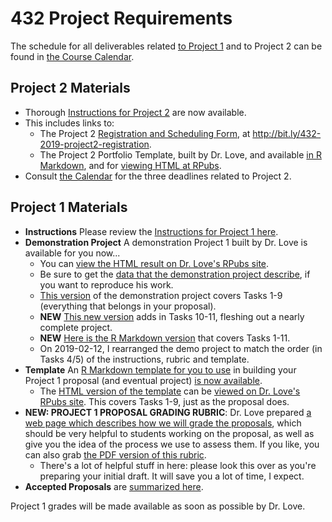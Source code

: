 # 432 Project Requirements

The schedule for all deliverables related [to Project 1](https://github.com/THOMASELOVE/2019-432/tree/master/projects/project1) and to Project 2 can be found in [the Course Calendar](https://github.com/THOMASELOVE/2019-432/blob/master/calendar.md).

## Project 2 Materials

- Thorough [Instructions for Project 2](https://github.com/THOMASELOVE/2019-432/tree/master/projects/project2) are now available.
- This includes links to:
    - The Project 2 [Registration and Scheduling Form](http://bit.ly/432-2019-project2-registration), at http://bit.ly/432-2019-project2-registration.
    - The Project 2 Portfolio Template, built by Dr. Love, and available [in R Markdown](https://github.com/THOMASELOVE/2019-432/blob/master/projects/project2/project2-template-432-2019.Rmd), and for [viewing HTML at RPubs](http://rpubs.com/TELOVE/project2-template-432-2019).
- Consult [the Calendar](https://github.com/THOMASELOVE/2019-432/blob/master/calendar.md) for the three deadlines related to Project 2.

## Project 1 Materials

- **Instructions** Please review the [Instructions for Project 1 here](https://github.com/THOMASELOVE/2019-432/tree/master/projects/project1).
- **Demonstration Project** A demonstration Project 1 built by Dr. Love is available for you now...
    - You can [view the HTML result on Dr. Love's RPubs site](http://rpubs.com/TELOVE/project1_demo_2019-432).
    - Be sure to get the [data that the demonstration project describe](https://raw.githubusercontent.com/THOMASELOVE/2019-432/master/projects/project1-demo/cardiac.dat), if you want to reproduce his work.
    - [This version](http://rpubs.com/TELOVE/project1-demo1_2019-432) of the demonstration project covers Tasks 1-9 (everything that belongs in your proposal). 
    - **NEW** [This new version](http://rpubs.com/TELOVE/project1_demo_2019-432) adds in Tasks 10-11, fleshing out a nearly complete project.
    - **NEW** [Here is the R Markdown version](https://github.com/THOMASELOVE/2019-432/blob/master/projects/project1-demo/432_2019_project1_demo_full_draft.Rmd) that covers Tasks 1-11.
    - On 2019-02-12, I rearranged the demo project to match the order (in Tasks 4/5) of the instructions, rubric and template.
- **Template** An [R Markdown template for you to use](https://github.com/THOMASELOVE/2019-432/blob/master/projects/project1/432_2019_project1_template.Rmd) in building your Project 1 proposal (and eventual project) [is now available](https://github.com/THOMASELOVE/2019-432/blob/master/projects/project1/432_2019_project1_template.Rmd).
    - The [HTML version of the template](http://rpubs.com/TELOVE/template-for-2019-432-project1-proposal) can be [viewed on Dr. Love's RPubs site](http://rpubs.com/TELOVE/template-for-2019-432-project1-proposal). This covers Tasks 1-9, just as the proposal does.
- **NEW: PROJECT 1 PROPOSAL GRADING RUBRIC**: Dr. Love prepared [a web page which describes how we will grade the proposals](https://github.com/THOMASELOVE/2019-432/blob/master/projects/project1/project1_proposal_rubric.md), which should be very helpful to students working on the proposal, as well as give you the idea of the process we use to assess them. If you like, you can also grab [the PDF version of this rubric](https://github.com/THOMASELOVE/2019-432/blob/master/projects/project1/project1_proposal_rubric.pdf).
    - There's a lot of helpful stuff in here: please look this over as you're preparing your initial draft. It will save you a lot of time, I expect.
- **Accepted Proposals** are [summarized here](https://github.com/THOMASELOVE/2019-432/blob/master/projects/project1/2019_accepted.md).

Project 1 grades will be made available as soon as possible by Dr. Love.

